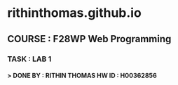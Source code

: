 # rithinthomas.github.io
## COURSE : F28WP Web Programming
### TASK : LAB 1
#### > DONE BY : RITHIN THOMAS    HW ID : H00362856
